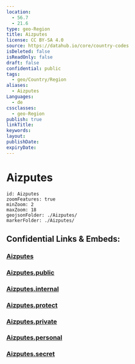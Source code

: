 ```yaml
---
location:
  - 56.7
  - 21.6
type: geo-Region
title: Aizputes
license: CC BY-SA 4.0
source: https://datahub.io/core/country-codes
isDeleted: false
isReadOnly: false
draft: false
confidential: public
tags:
  - geo/Country/Region
aliases:
  - Aizputes
Languages:
  - de
cssclasses:
  - geo-Region
publish: true
linkTitle:
keywords:
layout:
publishDate:
expiryDate:
---
```


# Aizputes

```leaflet
id: Aizputes
zoomFeatures: true 
minZoom: 2 
maxZoom: 18
geojsonFolder: ./Aizputes/
markerFolder: ./Aizputes/
```


## Confidential Links & Embeds: 

### [Aizputes](/_Standards/Earth/Continent/Europe/Europe~North/Latvia/Counties/Aizputes.md) 

### [Aizputes.public](/_public/Earth/Continent/Europe/Europe~North/Latvia/Counties/Aizputes.public.md) 

### [Aizputes.internal](/_internal/Earth/Continent/Europe/Europe~North/Latvia/Counties/Aizputes.internal.md) 

### [Aizputes.protect](/_protect/Earth/Continent/Europe/Europe~North/Latvia/Counties/Aizputes.protect.md) 

### [Aizputes.private](/_private/Earth/Continent/Europe/Europe~North/Latvia/Counties/Aizputes.private.md) 

### [Aizputes.personal](/_personal/Earth/Continent/Europe/Europe~North/Latvia/Counties/Aizputes.personal.md) 

### [Aizputes.secret](/_secret/Earth/Continent/Europe/Europe~North/Latvia/Counties/Aizputes.secret.md)

